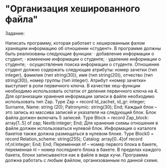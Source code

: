 # "Организация хешированного файла"

Задание:

Написать программу, которая работает с хешированным фалом хранящем информацию об отношении «студент».
В программе должны быть реализованы следующие функции:
· добавление информации о студент;
· изменение информации о студенте;
· удаление информации о студенте;
· осуществление поиска информации о студенте.
Отношение студент должно содержать следующие атрибуты: номер зачетки (тип integer), фамилия (тип string(30)), имя (тип string(20)), отчество (тип string(30)), номер группы (тип integer). Атрибут «номер зачетки» выступает в роли первичного ключа.
В качестве хеш-функции необходимо использовать остаток от деления первичного ключа на 4.
Для организации хранения информации записи в файле необходимо использовать тип Zap.
Type
Zap = record
Id_zachet, id_gr: integer;
Surname, Name: string (20);
Patronymic: string(30);
End;
Каждый блок – это запись из массива записей и указателя на следующий блок. Блок файла должен включать 5 записей.
Type
Block = record
Zap_block: array[1..5] of zap;
Nextb:integer;
End;
Для хранения схемы отношения в файле должен использоваться нулевой блок.
Информация о каталоге бакетов также должна размещаться в нулевом блоке.
Type
Block0 = record
Relation_scheme: string(255);
Catalog: array[0..4]of record nf,nl:integer;
End;
End;
Переменная nf – номер первого блока в бакете, переменная nl – номер последнего блока в бакете.
В пределах каждого бакета, блоки записываются как в файле в виде кучи.
Программа должна работать с любым файлом, организованным по данной схеме. 
